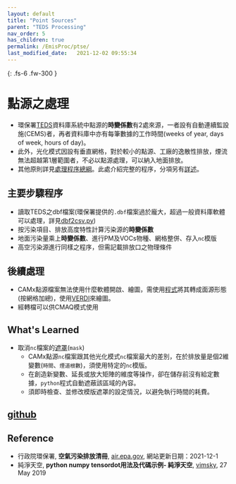 ```yaml
---
layout: default
title: "Point Sources"
parent: "TEDS Processing"
nav_order: 5
has_children: true
permalink: /EmisProc/ptse/
last_modified_date:   2021-12-02 09:55:34
---
```


{: .fs-6 .fw-300 }

# 點源之處理
- 環保署[TEDS](https://air.epa.gov.tw/EnvTopics/AirQuality_6.aspx)資料庫系統中點源的**時變係數**有2處來源，一者設有自動連續監設施(CEMS)者，再者資料庫中亦有每筆數據的工作時間(weeks of year, days of week, hours of day)。
- 此外，光化模式因設有垂直網格，對於較小的點源、工廠的逸散性排放，煙流無法超越第1層範圍者，不必以點源處理，可以納入地面排放。
- 其他原則詳見[處理程序總綱](https://sinotec2.github.io/Focus-on-Air-Quality/EmsProc/#處理程序總綱)。此處介紹完整的程序，分項另有[詳述](https://sinotec2.github.io/Focus-on-Air-Quality/EmisProc/ptse/)。

## 主要步驟程序
- 讀取TEDS之dbf檔案(環保署提供的`.dbf`檔案過於龐大，超過一般資料庫軟體可以處理，詳見[dbf2csv.py](https://sinotec2.github.io/Focus-on-Air-Quality/EmisProc/dbf2csv.py/))
- 按污染項目、排放高度特性計算污染源的**時變係數**
- 地面污染量乘上**時變係數**、進行PM及VOCs物種、網格整併、存入`nc`模版
- 高空污染源進行同樣之程序，但需記載排放口之物理條件

## 後續處理
- CAMx點源檔案無法使用什麼軟體開啟、繪圖，需使用[程式](https://github.com/sinotec2/TEDS_PTSE/blob/main/pt2em_d04.py)將其轉成面源形態(按網格加總)，使用[VERDI](https://github.com/CEMPD/VERDI/blob/master/doc/User_Manual/VERDI_ch01.md)來繪圖。
- 經轉檔可以供CMAQ模式使用

## What's Learned

- 取消`nc`檔案的[遮罩](https://sinotec2.github.io/Focus-on-Air-Quality/utilities/netCDF/masked/)(`mask`)
  - CAMx點源`nc`檔案跟其他光化模式`nc`檔案最大的差別，在於排放量是個2維變數(`時間`、`煙道根數`)，須使用特定的`nc`模版。
  - 在創造新變數、延長或放大矩陣的維度等操作，卻在儲存前沒有給定數據，`python`程式自動遮蔽該區域的內容。
  - 須即時檢查、並修改模版遮罩的設定情況，以避免執行時間的耗費。


## [github](https://github.com/sinotec2/TEDS_PtSe/)
## Reference
- 行政院環保署, **空氣污染排放清冊**, [air.epa.gov](https://air.epa.gov.tw/EnvTopics/AirQuality_6.aspx), 網站更新日期：2021-12-1
- 純淨天空, **python numpy tensordot用法及代碼示例- 純淨天空**, [vimsky](https://vimsky.com/zh-tw/examples/usage/python-numpy.tensordot.html), 27 May 2019